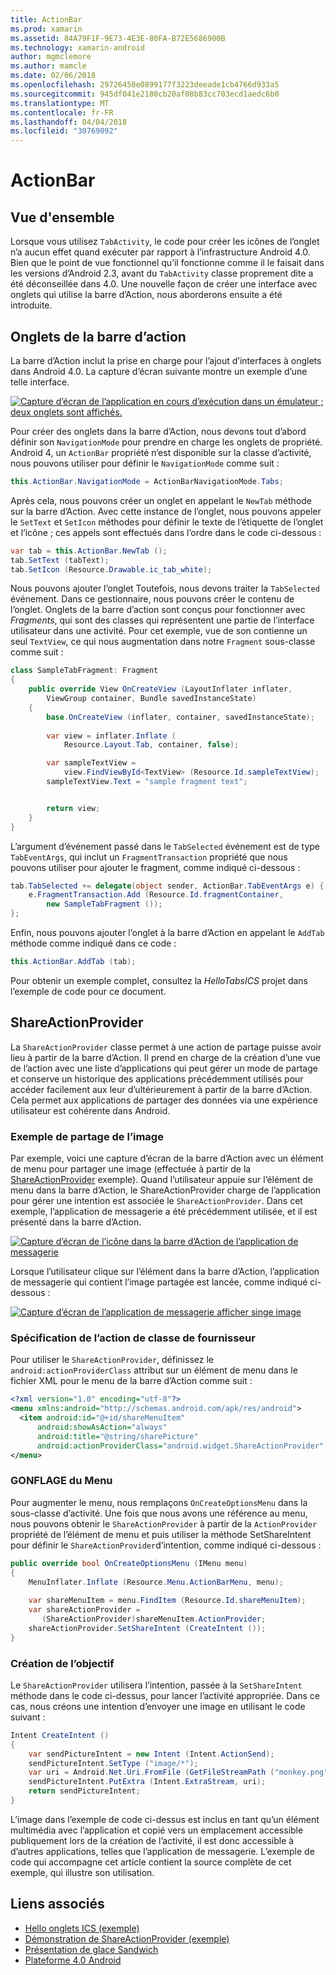 ```yaml
---
title: ActionBar
ms.prod: xamarin
ms.assetid: 84A79F1F-9E73-4E3E-80FA-B72E5686900B
ms.technology: xamarin-android
author: mgmclemore
ms.author: mamcle
ms.date: 02/06/2018
ms.openlocfilehash: 29726450e0899177f3223deeade1cb4766d933a5
ms.sourcegitcommit: 945df041e2180cb20af08b83cc703ecd1aedc6b0
ms.translationtype: MT
ms.contentlocale: fr-FR
ms.lasthandoff: 04/04/2018
ms.locfileid: "30769092"
---
```

# <a name="actionbar"></a>ActionBar


## <a name="overview"></a>Vue d'ensemble

Lorsque vous utilisez `TabActivity`, le code pour créer les icônes de l’onglet n’a aucun effet quand exécuter par rapport à l’infrastructure Android 4.0. Bien que le point de vue fonctionnel qu’il fonctionne comme il le faisait dans les versions d’Android 2.3, avant du `TabActivity` classe proprement dite a été déconseillée dans 4.0. Une nouvelle façon de créer une interface avec onglets qui utilise la barre d’Action, nous aborderons ensuite a été introduite.


## <a name="action-bar-tabs"></a>Onglets de la barre d’action

La barre d’Action inclut la prise en charge pour l’ajout d’interfaces à onglets dans Android 4.0.
La capture d’écran suivante montre un exemple d’une telle interface.

[![Capture d’écran de l’application en cours d’exécution dans un émulateur ; deux onglets sont affichés.](action-bar-images/25-actionbartabs.png)](action-bar-images/25-actionbartabs.png#lightbox)

Pour créer des onglets dans la barre d’Action, nous devons tout d’abord définir son `NavigationMode` pour prendre en charge les onglets de propriété. Android 4, un `ActionBar` propriété n’est disponible sur la classe d’activité, nous pouvons utiliser pour définir le `NavigationMode` comme suit :

```csharp
this.ActionBar.NavigationMode = ActionBarNavigationMode.Tabs;
```

Après cela, nous pouvons créer un onglet en appelant le `NewTab` méthode sur la barre d’Action. Avec cette instance de l’onglet, nous pouvons appeler le `SetText` et `SetIcon` méthodes pour définir le texte de l’étiquette de l’onglet et l’icône ; ces appels sont effectués dans l’ordre dans le code ci-dessous :

```csharp
var tab = this.ActionBar.NewTab ();
tab.SetText (tabText);
tab.SetIcon (Resource.Drawable.ic_tab_white);
```

Nous pouvons ajouter l’onglet Toutefois, nous devons traiter la `TabSelected` événement. Dans ce gestionnaire, nous pouvons créer le contenu de l’onglet. Onglets de la barre d’action sont conçus pour fonctionner avec *Fragments*, qui sont des classes qui représentent une partie de l’interface utilisateur dans une activité. Pour cet exemple, vue de son contienne un seul `TextView`, ce qui nous augmentation dans notre `Fragment` sous-classe comme suit :

```csharp
class SampleTabFragment: Fragment
{           
    public override View OnCreateView (LayoutInflater inflater,
        ViewGroup container, Bundle savedInstanceState)
    {
        base.OnCreateView (inflater, container, savedInstanceState);
       
        var view = inflater.Inflate (
            Resource.Layout.Tab, container, false);

        var sampleTextView =
            view.FindViewById<TextView> (Resource.Id.sampleTextView);            
        sampleTextView.Text = "sample fragment text";


        return view;
    }
}
```

L’argument d’événement passé dans le `TabSelected` événement est de type `TabEventArgs`, qui inclut un `FragmentTransaction` propriété que nous pouvons utiliser pour ajouter le fragment, comme indiqué ci-dessous :

```csharp
tab.TabSelected += delegate(object sender, ActionBar.TabEventArgs e) {             
    e.FragmentTransaction.Add (Resource.Id.fragmentContainer,
        new SampleTabFragment ());
};
```

Enfin, nous pouvons ajouter l’onglet à la barre d’Action en appelant le `AddTab` méthode comme indiqué dans ce code :

```csharp
this.ActionBar.AddTab (tab);
```

Pour obtenir un exemple complet, consultez la *HelloTabsICS* projet dans l’exemple de code pour ce document.


## <a name="shareactionprovider"></a>ShareActionProvider

La `ShareActionProvider` classe permet à une action de partage puisse avoir lieu à partir de la barre d’Action. Il prend en charge de la création d’une vue de l’action avec une liste d’applications qui peut gérer un mode de partage et conserve un historique des applications précédemment utilisés pour accéder facilement aux leur d’ultérieurement à partir de la barre d’Action. Cela permet aux applications de partager des données via une expérience utilisateur est cohérente dans Android.


### <a name="image-sharing-example"></a>Exemple de partage de l’image

Par exemple, voici une capture d’écran de la barre d’Action avec un élément de menu pour partager une image (effectuée à partir de la [ShareActionProvider](https://developer.xamarin.com/samples/monodroid/ShareActionProviderDemo/) exemple). Quand l’utilisateur appuie sur l’élément de menu dans la barre d’Action, le ShareActionProvider charge de l’application pour gérer une intention est associée le `ShareActionProvider`. Dans cet exemple, l’application de messagerie a été précédemment utilisée, et il est présenté dans la barre d’Action.

[![Capture d’écran de l’icône dans la barre d’Action de l’application de messagerie](action-bar-images/09-shareactionprovider.png)](action-bar-images/09-shareactionprovider.png#lightbox)


Lorsque l’utilisateur clique sur l’élément dans la barre d’Action, l’application de messagerie qui contient l’image partagée est lancée, comme indiqué ci-dessous :

[![Capture d’écran de l’application de messagerie afficher singe image](action-bar-images/10-messagewithimage.png)](action-bar-images/10-messagewithimage.png#lightbox)


### <a name="specifying-the-action-provider-class"></a>Spécification de l’action de classe de fournisseur

Pour utiliser le `ShareActionProvider`, définissez le `android:actionProviderClass` attribut sur un élément de menu dans le fichier XML pour le menu de la barre d’Action comme suit :

```xml
<?xml version="1.0" encoding="utf-8"?>
<menu xmlns:android="http://schemas.android.com/apk/res/android">
  <item android:id="@+id/shareMenuItem"
      android:showAsAction="always"
      android:title="@string/sharePicture"
      android:actionProviderClass="android.widget.ShareActionProvider" />
</menu>
```


### <a name="inflating-the-menu"></a>GONFLAGE du Menu

Pour augmenter le menu, nous remplaçons `OnCreateOptionsMenu` dans la sous-classe d’activité. Une fois que nous avons une référence au menu, nous pouvons obtenir le `ShareActionProvider` à partir de la `ActionProvider` propriété de l’élément de menu et puis utiliser la méthode SetShareIntent pour définir le `ShareActionProvider`d’intention, comme indiqué ci-dessous :

```csharp
public override bool OnCreateOptionsMenu (IMenu menu)
{
    MenuInflater.Inflate (Resource.Menu.ActionBarMenu, menu);       
           
    var shareMenuItem = menu.FindItem (Resource.Id.shareMenuItem);           
    var shareActionProvider =
       (ShareActionProvider)shareMenuItem.ActionProvider;
    shareActionProvider.SetShareIntent (CreateIntent ());
}
```


### <a name="creating-the-intent"></a>Création de l’objectif

Le `ShareActionProvider` utilisera l’intention, passée à la `SetShareIntent` méthode dans le code ci-dessus, pour lancer l’activité appropriée. Dans ce cas, nous créons une intention d’envoyer une image en utilisant le code suivant :

```csharp
Intent CreateIntent ()
{  
    var sendPictureIntent = new Intent (Intent.ActionSend);
    sendPictureIntent.SetType ("image/*");
    var uri = Android.Net.Uri.FromFile (GetFileStreamPath ("monkey.png"));          
    sendPictureIntent.PutExtra (Intent.ExtraStream, uri);
    return sendPictureIntent;
}
```

L’image dans l’exemple de code ci-dessus est inclus en tant qu’un élément multimédia avec l’application et copié vers un emplacement accessible publiquement lors de la création de l’activité, il est donc accessible à d’autres applications, telles que l’application de messagerie. L’exemple de code qui accompagne cet article contient la source complète de cet exemple, qui illustre son utilisation.



## <a name="related-links"></a>Liens associés

- [Hello onglets ICS (exemple)](https://developer.xamarin.com/samples/HelloTabsICS/)
- [Démonstration de ShareActionProvider (exemple)](https://developer.xamarin.com/samples/monodroid/ShareActionProviderDemo/)
- [Présentation de glace Sandwich](http://www.android.com/about/ice-cream-sandwich/)
- [Plateforme 4.0 Android](http://developer.android.com/sdk/android-4.0.html)
